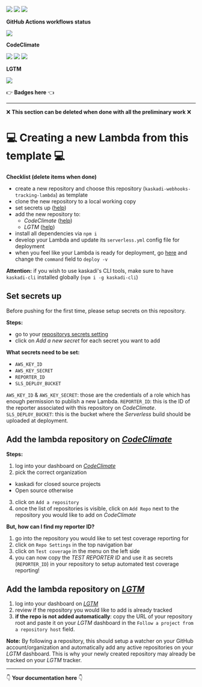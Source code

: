 ![](https://img.shields.io/github/package-json/v/kaskadi/kaskadi-webhooks-tracking-lambda)
![](https://img.shields.io/badge/code--style-standard-blue)
![](https://img.shields.io/github/license/kaskadi/kaskadi-webhooks-tracking-lambda?color=blue)

**GitHub Actions workflows status**

![](https://img.shields.io/github/workflow/status/kaskadi/kaskadi-webhooks-tracking-lambda/deploy)

**CodeClimate**

[![](https://img.shields.io/codeclimate/maintainability/kaskadi/kaskadi-webhooks-tracking-lambda?label=maintainability&logo=Code%20Climate)](https://codeclimate.com/github/kaskadi/kaskadi-webhooks-tracking-lambda)
[![](https://img.shields.io/codeclimate/tech-debt/kaskadi/kaskadi-webhooks-tracking-lambda?label=technical%20debt&logo=Code%20Climate)](https://codeclimate.com/github/kaskadi/kaskadi-webhooks-tracking-lambda)
[![](https://img.shields.io/codeclimate/coverage/kaskadi/kaskadi-webhooks-tracking-lambda?label=test%20coverage&logo=Code%20Climate)](https://codeclimate.com/github/kaskadi/kaskadi-webhooks-tracking-lambda)

**LGTM**

[![](https://img.shields.io/lgtm/grade/javascript/github/kaskadi/kaskadi-webhooks-tracking-lambda?label=code%20quality&logo=LGTM)](https://lgtm.com/projects/g/kaskadi/kaskadi-webhooks-tracking-lambda/?mode=list&logo=LGTM)

:point_right: **Badges here** :point_left:

****

❌ **This section can be deleted when done with all the preliminary work** ❌

# :computer: Creating a new Lambda from this template :computer:

**Checklist (delete items when done)**
- create a new repository and choose this repository (`kaskadi-webhooks-tracking-lambda`) as template
- clone the new repository to a local working copy
- set secrets up ([help](#Set-secrets-up))
- add the new repository to:
  - _CodeClimate_ ([help](#Add-the-lambda-repository-on-CodeClimate))
  - _LGTM_ ([help](#Add-the-lambda-repository-on-LGTM))
- install all dependencies via `npm i`
- develop your Lambda and update its `serverless.yml` config file for deployment
- when you feel like your Lambda is ready for deployment, go [here](./.github/workflows/deploy.yml) and change the `command` field to `deploy -v`

**Attention:** if you wish to use kaskadi's CLI tools, make sure to have `kaskadi-cli` installed globally (`npm i -g kaskadi-cli`)

## Set secrets up

Before pushing for the first time, please setup secrets on this repository.

**Steps:**
- go to your [repositorys secrets setting](../../settings/secrets)
- click on _Add a new secret_ for each secret you want to add

**What secrets need to be set:**
- `AWS_KEY_ID`
- `AWS_KEY_SECRET`
- `REPORTER_ID`
- `SLS_DEPLOY_BUCKET`

`AWS_KEY_ID` & `AWS_KEY_SECRET`: those are the credentials of a role which has enough permission to publish a new Lambda.
`REPORTER_ID`: this is the ID of the reporter associated with this repository on _CodeClimate_.
`SLS_DEPLOY_BUCKET`: this is the bucket where the _Serverless_ build should be uploaded at deployment.

## Add the lambda repository on [_CodeClimate_](https://codeclimate.com)

**Steps:**
1. log into your dashboard on [_CodeClimate_](https://codeclimate.com/dashboard)
2. pick the correct organization
  - kaskadi for closed source projects
  - Open source otherwise
3. click on `Add a repository`
4. once the list of repositories is visible, click on `Add Repo` next to the repository you would like to add on _CodeClimate_

**But, how can I find my reporter ID?**

1. go into the repository you would like to set test coverage reporting for
2. click on `Repo Settings` in the top navigation bar
3. click on `Test coverage` in the menu on the left side
4. you can now copy the _TEST REPORTER ID_ and use it as secrets (`REPORTER_ID`) in your repository to setup automated test coverage reporting!

## Add the lambda repository on [_LGTM_](https://lgtm.com)

1. log into your dashboard on [_LGTM_](https://lgtm.com/dashboard)
2. review if the repository you would like to add is already tracked
3. **if the repo is not added automatically**: copy the URL of your repository root and paste it on your _LGTM_ dashboard in the `Follow a project from a repository host` field.

**Note:** By following a repository, this should setup a watcher on your GitHub account/organization and automatically add any active repositories on your _LGTM_ dashboard. This is why your newly created repository may already be tracked on your _LGTM_ tracker.

****

:point_down: **Your documentation here** :point_down:
